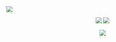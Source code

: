 <img  src="https://github-readme-stats.vercel.app/api/top-langs/?username=ckusellagussin&theme=github_dark&layout=compact&hide_border=true&card_width=445"/>
</p>
<p align="center">
	<img  src="https://github-readme-stats.vercel.app/api/wakatime?username=ckusellagussin&theme=github_dark&hide_border=true&card_width=445"/>
	<img  src="https://github-readme-stats.vercel.app/api/wakatime?username=ckusellagussin&theme=github_dark&hide_border=true&card_width=445&layout=compact"/>
</p>
<p align="center">
	<img  src="http://github-readme-streak-stats.herokuapp.com?user=ckusellagussine&theme=github-dark&date_format=j%2Fn%5B%2FY%5D&border=DDDDDD00"/>


<!---
ckusellagussin/ckusellagussin is a ✨ special ✨ repository because its `README.md` (this file) appears on your GitHub profile.
You can click the Preview link to take a look at your changes.
--->
